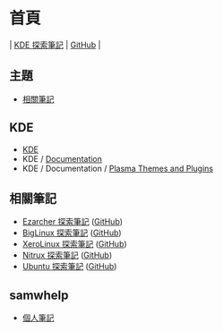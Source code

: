 
# 首頁

| [KDE 探索筆記](https://samwhelp.github.io/note-about-kde/) | [GitHub](https://github.com/samwhelp/note-about-kde) |


## 主題

* [相關筆記](#相關筆記)


## KDE

* [KDE](https://kde.org/)
* KDE / [Documentation](https://develop.kde.org/docs/)
* KDE / Documentation / [Plasma Themes and Plugins](https://develop.kde.org/docs/extend/plasma/)


## 相關筆記

* [Ezarcher 探索筆記](https://samwhelp.github.io/note-about-ezarcher/) ([GitHub](https://github.com/samwhelp/note-about-ezarcher/))
* [BigLinux 探索筆記](https://samwhelp.github.io/note-about-biglinux/) ([GitHub](https://github.com/samwhelp/note-about-biglinux/))
* [XeroLinux 探索筆記](https://samwhelp.github.io/note-about-xerolinux/) ([GitHub](https://github.com/samwhelp/note-about-xerolinux/))
* [Nitrux 探索筆記](https://samwhelp.github.io/note-about-nitrux/) ([GitHub](https://github.com/samwhelp/note-about-nitrux/))
* [Ubuntu 探索筆記](https://samwhelp.github.io/note-about-ubuntu/) ([GitHub](https://github.com/samwhelp/note-about-ubuntu/))


## samwhelp

* [個人筆記](https://samwhelp.github.io/book/)
